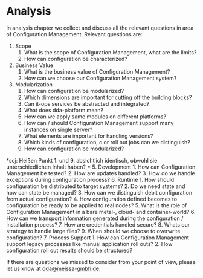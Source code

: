 # Analysis

In analysis chapter we collect and discuss all the relevant questions in area of Configuration Management. Relevant questions are:

1. Scope 
    1. What is the scope of Configuration Management, what are the limits?
    2. How can configuration be characterized?
2. Business Value
    1. What is the business value of Configuration Management?
    2. How can we choose our Configuration Management system?
3. Modularization
    1. How can configuration be modularized?
    2. Which dimensions are important for cutting off the building blocks?
    3. Can it-ops services be abstracted and integrated?
    4. What does dda-platform mean?
    5. How can we apply same modules on different platforms?
    6. How can / should Configuration Management support many instances on single server?
    7. What elements are important for handling versions?
    8. Which kinds of configuration, c or roll out jobs can we distinguish?
    9. How can configuration be modularized?
    
*scj: Heißen Punkt 1. und 9. absichtlich identisch, obwohl sie unterschiedlichen Inhalt haben?
*
5. Development
    1. How can Configuration Management be tested?
    2. How are updates handled?
    3. How do we handle exceptions during configuration process?
6. Runtime
    1. How should configuration be distributed to target systems?
    2. Do we need state and how can state be managed?
    3. How can we distinguish debit configuration from actual configuration?
    4. How configuration defined becomes to configuration be ready to be applied to real nodes?
    5. What is the role of Configuration Management in a bare metal-, cloud- and container-world?
    6. How can we transport information generated during the configuration / installation process?
    7. How are credentials handled secure?
    8. Whats our strategy to handle large files?
    9. When should we choose to overwrite configuration?
7. Process Support
    1. How can Configuration Management support legacy processes like manual application roll outs?
    2. How configuration roll out results should be structured?

If there are questions we missed to consider from your point of view, please let us know at [dda@meissa-gmbh.de](mailto:dda@meissa-gmbh.de).


